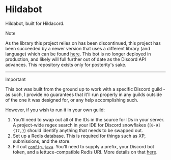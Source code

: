 # Hildabot
Hildabot, built for Hildacord.

> [!Note]
> As the library this project relies on has been discontinued, this project has been succeeded by a newer version that uses a different library (and language) which can be found [here](https://github.com/CominAtYou/Hildabot). This bot is no longer deployed in production, and likely will full further out of date as the Discord API advances. This repository exists only for posterity's sake.

<hr/>

> [!IMPORTANT]
> This bot was built from the ground up to work with a specific Discord guild - as such, I provide no guarantees that it'll run properly in any guilds outside of the one it was designed for, or any help accomplishing such.

However, if you wish to run it in your own guild:
1. You'll need to swap out all of the IDs in the source for IDs in your server. A project-wide regex search in your IDE for Discord snowflakes (`[0-9]{17,}`) should identify anything that needs to be swapped out.
2. Set up a Redis database. This is required for things such as XP, submissions, and the store.
3. Fill out [`config.java`](src/main/java/com/cominatyou/Config.java). You'll need to supply a prefix, your Discord bot token, and a lettuce-compatible Redis URI. More details on that [here](https://github.com/lettuce-io/lettuce-core/wiki/Redis-URI-and-connection-details#uri-syntax).
